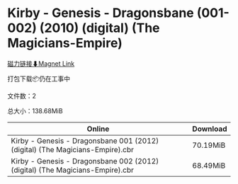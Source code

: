 # Kirby - Genesis - Dragonsbane (001-002) (2010) (digital) (The Magicians-Empire)

[磁力链接⬇Magnet Link](magnet:?xt=urn:btih:f542d3cbe9036fce7a7f7d32e998bb1e11b18b68&dn=Kirby%20-%20Genesis%20-%20Dragonsbane%20%28001-002%29%20%282010%29%20%28digital%29%20%28The%20Magicians-Empire%29)

打包下载📦仍在工事中

文件数：2

总大小：138.68MiB

Online | Download
--- | ---
Kirby - Genesis - Dragonsbane 001 (2012) (digital) (The Magicians-Empire).cbr | 70.19MiB
Kirby - Genesis - Dragonsbane 002 (2012) (digital) (The Magicians-Empire).cbr | 68.49MiB